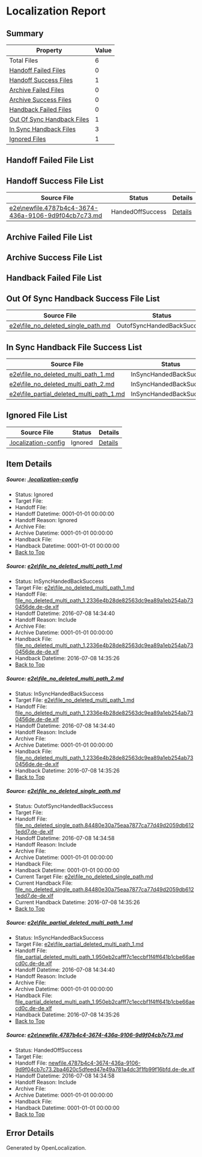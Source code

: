 # <a name='report-top'></a> Localization Report

## Summary
 Property | Value 
 -------- | ----- 
 Total Files | 6
[ Handoff Failed Files ](#handoff-failed-list)| 0
[ Handoff Success Files ](#handoff-success-list)| 1
[ Archive Failed Files ](#archive-failed-list)| 0
[ Archive Success Files ](#archive-success-list)| 0
[ Handback Failed Files ](#handback-failed-list)| 0
[ Out Of Sync Handback Files ](#outofsync-handback-success-list)| 1
[ In Sync Handback Files ](#insync-handback-success-list)| 3
[ Ignored Files ](#ignored-list)| 1

## <a name='handoff-failed-list'></a> Handoff Failed File List

## <a name='handoff-success-list'></a> Handoff Success File List
 Source File | Status | Details 
 ----------- | ------ | ------- 
 [e2e\newfile.4787b4c4-3674-436a-9106-9d9f04cb7c73.md](https://github.com/OpenLocalizationTestOrg/oltest/blob/e3464b8dd1aab67614058f21e17aed5d99d5ca1c/e2e/newfile.4787b4c4-3674-436a-9106-9d9f04cb7c73.md) | HandedOffSuccess | [Details](#4e06039beef9c6f6abc08ea63c92528e391608a45)

## <a name='archive-failed-list'></a> Archive Failed File List

## <a name='archive-success-list'></a> Archive Success File List

## <a name='handback-failed-list'></a> Handback Failed File List

## <a name='outofsync-handback-success-list'></a> Out Of Sync Handback Success File List
 Source File | Status | Details 
 ----------- | ------ | ------- 
 [e2e\file_no_deleted_single_path.md](https://github.com/OpenLocalizationTestOrg/oltest/blob/e3464b8dd1aab67614058f21e17aed5d99d5ca1c/e2e/file_no_deleted_single_path.md) | OutofSyncHandedBackSuccess | [Details](#5e1dec69fb705a49192fae436982acda8ce6d1183)

## <a name='insync-handback-success-list'></a> In Sync Handback File Success List
 Source File | Status | Details 
 ----------- | ------ | ------- 
 [e2e\file_no_deleted_multi_path_1.md](https://github.com/OpenLocalizationTestOrg/oltest/blob/1ab1b4108d4f7bd9b946079b020de7317e941429/e2e/file_no_deleted_multi_path_1.md) | InSyncHandedBackSuccess | [Details](#a929a57a2b7e3296881e5d70bb814d0e319bf9081)
 [e2e\file_no_deleted_multi_path_2.md](https://github.com/OpenLocalizationTestOrg/oltest/blob/e3464b8dd1aab67614058f21e17aed5d99d5ca1c/e2e/file_no_deleted_multi_path_2.md) | InSyncHandedBackSuccess | [Details](#a929a57a2b7e3296881e5d70bb814d0e319bf9082)
 [e2e\file_partial_deleted_multi_path_1.md](https://github.com/OpenLocalizationTestOrg/oltest/blob/1ab1b4108d4f7bd9b946079b020de7317e941429/e2e/file_partial_deleted_multi_path_1.md) | InSyncHandedBackSuccess | [Details](#720d205e031aeeb0d049c2ba09825f8d5ff4b2a24)

## <a name='ignored-list'></a> Ignored File List
 Source File | Status | Details 
 ----------- | ------ | ------- 
 [.localization-config](https://github.com/OpenLocalizationTestOrg/oltest/blob/e3464b8dd1aab67614058f21e17aed5d99d5ca1c/.localization-config) | Ignored | [Details](#3d4f252ac210baf56311d7e97dcc2db10974dbd20)

## Item Details
##### <a name='3d4f252ac210baf56311d7e97dcc2db10974dbd20'></a> Source: [.localization-config](https://github.com/OpenLocalizationTestOrg/oltest/blob/e3464b8dd1aab67614058f21e17aed5d99d5ca1c/.localization-config)
* Status: Ignored
* Target File: 
* Handoff File: 
* Handoff Datetime: 0001-01-01 00:00:00
* Handoff Reason: Ignored
* Archive File: 
* Archive Datetime: 0001-01-01 00:00:00
* Handback File: 
* Handback Datetime: 0001-01-01 00:00:00
* [Back to Top](#report-top)

##### <a name='a929a57a2b7e3296881e5d70bb814d0e319bf9081'></a> Source: [e2e\file_no_deleted_multi_path_1.md](https://github.com/OpenLocalizationTestOrg/oltest/blob/1ab1b4108d4f7bd9b946079b020de7317e941429/e2e/file_no_deleted_multi_path_1.md)
* Status: InSyncHandedBackSuccess
* Target File: [e2e\file_no_deleted_multi_path_1.md](https://github.com/OpenLocalizationTestOrg/oltest-dede-fly/blob/d1abbe4bbfaccfde766d36c10f553c67325a43c1/e2e/file_no_deleted_multi_path_1.md)
* Handoff File: [file_no_deleted_multi_path_1.2336e4b28de82563dc9ea89a1eb254ab730456de.de-de.xlf](https://github.com/OpenLocalizationTestOrg/olhandoff-e2e/blob/7f6a18211f9364fbed4916aea0ee42ce23568c39/ol-handoff/OpenLocalizationTestOrg/oltest-dede-fly/ci/mt/file_no_deleted_multi_path_1.2336e4b28de82563dc9ea89a1eb254ab730456de.de-de.xlf)
* Handoff Datetime: 2016-07-08 14:34:40
* Handoff Reason: Include
* Archive File: 
* Archive Datetime: 0001-01-01 00:00:00
* Handback File: [file_no_deleted_multi_path_1.2336e4b28de82563dc9ea89a1eb254ab730456de.de-de.xlf](https://github.com/OpenLocalizationTestOrg/olhandback-e2e/blob/0e47c5e9b0abf9e74fd39e85897e9d44d35c6097/ol-handback/OpenLocalizationTestOrg/oltest-dede-fly/ci/mt/file_no_deleted_multi_path_1.2336e4b28de82563dc9ea89a1eb254ab730456de.de-de.xlf)
* Handback Datetime: 2016-07-08 14:35:26
* [Back to Top](#report-top)

##### <a name='a929a57a2b7e3296881e5d70bb814d0e319bf9082'></a> Source: [e2e\file_no_deleted_multi_path_2.md](https://github.com/OpenLocalizationTestOrg/oltest/blob/e3464b8dd1aab67614058f21e17aed5d99d5ca1c/e2e/file_no_deleted_multi_path_2.md)
* Status: InSyncHandedBackSuccess
* Target File: [e2e\file_no_deleted_multi_path_1.md](https://github.com/OpenLocalizationTestOrg/oltest-dede-fly/blob/d1abbe4bbfaccfde766d36c10f553c67325a43c1/e2e/file_no_deleted_multi_path_1.md)
* Handoff File: [file_no_deleted_multi_path_1.2336e4b28de82563dc9ea89a1eb254ab730456de.de-de.xlf](https://github.com/OpenLocalizationTestOrg/olhandoff-e2e/blob/7f6a18211f9364fbed4916aea0ee42ce23568c39/ol-handoff/OpenLocalizationTestOrg/oltest-dede-fly/ci/mt/file_no_deleted_multi_path_1.2336e4b28de82563dc9ea89a1eb254ab730456de.de-de.xlf)
* Handoff Datetime: 2016-07-08 14:34:40
* Handoff Reason: Include
* Archive File: 
* Archive Datetime: 0001-01-01 00:00:00
* Handback File: [file_no_deleted_multi_path_1.2336e4b28de82563dc9ea89a1eb254ab730456de.de-de.xlf](https://github.com/OpenLocalizationTestOrg/olhandback-e2e/blob/0e47c5e9b0abf9e74fd39e85897e9d44d35c6097/ol-handback/OpenLocalizationTestOrg/oltest-dede-fly/ci/mt/file_no_deleted_multi_path_1.2336e4b28de82563dc9ea89a1eb254ab730456de.de-de.xlf)
* Handback Datetime: 2016-07-08 14:35:26
* [Back to Top](#report-top)

##### <a name='5e1dec69fb705a49192fae436982acda8ce6d1183'></a> Source: [e2e\file_no_deleted_single_path.md](https://github.com/OpenLocalizationTestOrg/oltest/blob/e3464b8dd1aab67614058f21e17aed5d99d5ca1c/e2e/file_no_deleted_single_path.md)
* Status: OutofSyncHandedBackSuccess
* Target File: 
* Handoff File: [file_no_deleted_single_path.84480e30a75eaa7877ca77d49d2059db6121edd7.de-de.xlf](https://github.com/OpenLocalizationTestOrg/olhandoff-e2e/blob/15d9e5179013383592c3cd383db9b48c59cd3b9e/ol-handoff/OpenLocalizationTestOrg/oltest-dede-fly/ci/mt/file_no_deleted_single_path.84480e30a75eaa7877ca77d49d2059db6121edd7.de-de.xlf)
* Handoff Datetime: 2016-07-08 14:34:58
* Handoff Reason: Include
* Archive File: 
* Archive Datetime: 0001-01-01 00:00:00
* Handback File: 
* Handback Datetime: 0001-01-01 00:00:00
* Current Target File: [e2e\file_no_deleted_single_path.md](https://github.com/OpenLocalizationTestOrg/oltest-dede-fly/blob/d1abbe4bbfaccfde766d36c10f553c67325a43c1/e2e/file_no_deleted_single_path.md)
* Current Handback File: [file_no_deleted_single_path.84480e30a75eaa7877ca77d49d2059db6121edd7.de-de.xlf](https://github.com/OpenLocalizationTestOrg/olhandback-e2e/blob/0e47c5e9b0abf9e74fd39e85897e9d44d35c6097/ol-handback/OpenLocalizationTestOrg/oltest-dede-fly/ci/mt/file_no_deleted_single_path.84480e30a75eaa7877ca77d49d2059db6121edd7.de-de.xlf)
* Current Handback Datetime: 2016-07-08 14:35:26
* [Back to Top](#report-top)

##### <a name='720d205e031aeeb0d049c2ba09825f8d5ff4b2a24'></a> Source: [e2e\file_partial_deleted_multi_path_1.md](https://github.com/OpenLocalizationTestOrg/oltest/blob/1ab1b4108d4f7bd9b946079b020de7317e941429/e2e/file_partial_deleted_multi_path_1.md)
* Status: InSyncHandedBackSuccess
* Target File: [e2e\file_partial_deleted_multi_path_1.md](https://github.com/OpenLocalizationTestOrg/oltest-dede-fly/blob/d1abbe4bbfaccfde766d36c10f553c67325a43c1/e2e/file_partial_deleted_multi_path_1.md)
* Handoff File: [file_partial_deleted_multi_path_1.950eb2cafff7c1eccbf1f4ff641b1cbe66aecd0c.de-de.xlf](https://github.com/OpenLocalizationTestOrg/olhandoff-e2e/blob/7f6a18211f9364fbed4916aea0ee42ce23568c39/ol-handoff/OpenLocalizationTestOrg/oltest-dede-fly/ci/mt/file_partial_deleted_multi_path_1.950eb2cafff7c1eccbf1f4ff641b1cbe66aecd0c.de-de.xlf)
* Handoff Datetime: 2016-07-08 14:34:40
* Handoff Reason: Include
* Archive File: 
* Archive Datetime: 0001-01-01 00:00:00
* Handback File: [file_partial_deleted_multi_path_1.950eb2cafff7c1eccbf1f4ff641b1cbe66aecd0c.de-de.xlf](https://github.com/OpenLocalizationTestOrg/olhandback-e2e/blob/0e47c5e9b0abf9e74fd39e85897e9d44d35c6097/ol-handback/OpenLocalizationTestOrg/oltest-dede-fly/ci/mt/file_partial_deleted_multi_path_1.950eb2cafff7c1eccbf1f4ff641b1cbe66aecd0c.de-de.xlf)
* Handback Datetime: 2016-07-08 14:35:26
* [Back to Top](#report-top)

##### <a name='4e06039beef9c6f6abc08ea63c92528e391608a45'></a> Source: [e2e\newfile.4787b4c4-3674-436a-9106-9d9f04cb7c73.md](https://github.com/OpenLocalizationTestOrg/oltest/blob/e3464b8dd1aab67614058f21e17aed5d99d5ca1c/e2e/newfile.4787b4c4-3674-436a-9106-9d9f04cb7c73.md)
* Status: HandedOffSuccess
* Target File: 
* Handoff File: [newfile.4787b4c4-3674-436a-9106-9d9f04cb7c73.2ba4620c5dfeed47e49a781a4dc3f1fb99f16bfd.de-de.xlf](https://github.com/OpenLocalizationTestOrg/olhandoff-e2e/blob/15d9e5179013383592c3cd383db9b48c59cd3b9e/ol-handoff/OpenLocalizationTestOrg/oltest-dede-fly/ci/mt/newfile.4787b4c4-3674-436a-9106-9d9f04cb7c73.2ba4620c5dfeed47e49a781a4dc3f1fb99f16bfd.de-de.xlf)
* Handoff Datetime: 2016-07-08 14:34:58
* Handoff Reason: Include
* Archive File: 
* Archive Datetime: 0001-01-01 00:00:00
* Handback File: 
* Handback Datetime: 0001-01-01 00:00:00
* [Back to Top](#report-top)


## Error Details

Generated by OpenLocalization.
